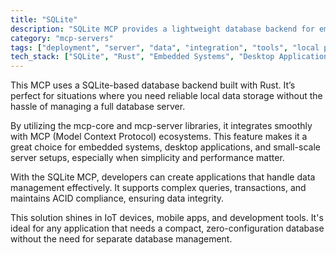 ```yaml
---
title: "SQLite"
description: "SQLite MCP provides a lightweight database backend for embedded systems and applications, enabling efficient data storage and retrieval."
category: "mcp-servers"
tags: ["deployment", "server", "data", "integration", "tools", "local persistence", "IoT", "mobile applications", "zero-configuration"]
tech_stack: ["SQLite", "Rust", "Embedded Systems", "Desktop Applications", "Local Database", "mcp-core", "mcp-server"]
---
```


This MCP uses a SQLite-based database backend built with Rust. It’s perfect for situations where you need reliable local data storage without the hassle of managing a full database server.

By utilizing the mcp-core and mcp-server libraries, it integrates smoothly with MCP (Model Context Protocol) ecosystems. This feature makes it a great choice for embedded systems, desktop applications, and small-scale server setups, especially when simplicity and performance matter.

With the SQLite MCP, developers can create applications that handle data management effectively. It supports complex queries, transactions, and maintains ACID compliance, ensuring data integrity.

This solution shines in IoT devices, mobile apps, and development tools. It's ideal for any application that needs a compact, zero-configuration database without the need for separate database management.